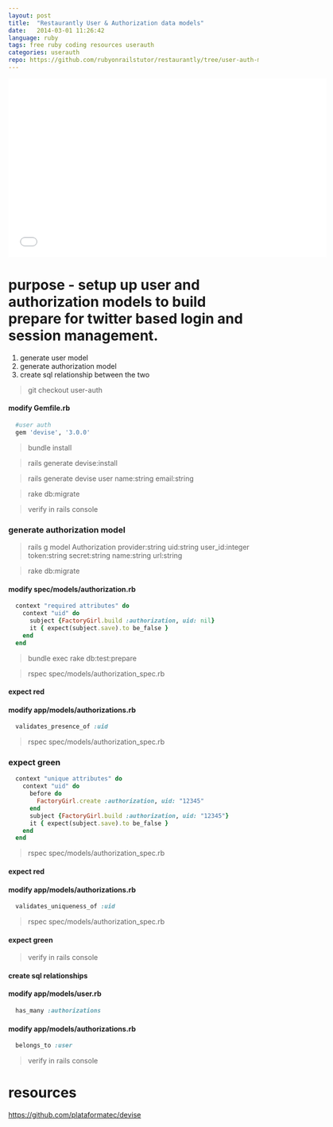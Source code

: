 ```yaml
---
layout: post
title:  "Restaurantly User & Authorization data models"
date:   2014-03-01 11:26:42
language: ruby
tags: free ruby coding resources userauth
categories: userauth
repo: https://github.com/rubyonrailstutor/restaurantly/tree/user-auth-models
---
```


<iframe width="640" height="360" src="//www.youtube.com/embed/YYRyg3aZWDQ?vq=hd1080" frameborder="0" allowfullscreen></iframe>



# purpose  - setup up user and authorization models to build prepare for twitter based login and session management.

1. generate user model
2. generate authorization model
3. create sql relationship between the two

> git checkout user-auth

#### modify Gemfile.rb

~~~ ruby
  #user auth
  gem 'devise', '3.0.0'
~~~ 


> bundle install

> rails generate devise:install

> rails generate devise user name:string email:string

> rake db:migrate

> verify in rails console

### generate authorization model

> rails g model Authorization provider:string uid:string user_id:integer token:string secret:string name:string url:string

> rake db:migrate



#### modify spec/models/authorization.rb

~~~ ruby
  context "required attributes" do
    context "uid" do
      subject {FactoryGirl.build :authorization, uid: nil}
      it { expect(subject.save).to be_false }
    end
  end
~~~ 

> bundle exec rake db:test:prepare

> rspec spec/models/authorization_spec.rb


#### expect red


#### modify app/models/authorizations.rb

~~~ ruby
  validates_presence_of :uid
~~~ 

> rspec spec/models/authorization_spec.rb


### expect green

~~~ ruby
  context "unique attributes" do
    context "uid" do
      before do
        FactoryGirl.create :authorization, uid: "12345"
      end
      subject {FactoryGirl.build :authorization, uid: "12345"}
      it { expect(subject.save).to be_false }
    end
  end
~~~ 

> rspec spec/models/authorization_spec.rb


#### expect red

#### modify app/models/authorizations.rb

~~~ ruby
  validates_uniqueness_of :uid
~~~ 

> rspec spec/models/authorization_spec.rb

#### expect green

> verify in rails console

#### create sql relationships

#### modify app/models/user.rb

~~~ ruby
  has_many :authorizations
~~~ 

#### modify app/models/authorizations.rb

~~~ ruby
  belongs_to :user
~~~ 

> verify in rails console

# resources
https://github.com/plataformatec/devise
